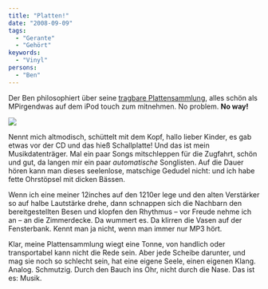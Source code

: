 ```yaml
---
title: "Platten!"
date: "2008-09-09"
tags:
  - "Gerante"
  - "Gehört"
keywords:
  - "Vinyl"
persons:
  - "Ben"
---
```


Der Ben philosophiert über seine [tragbare Plattensammlung](http://anmutunddemut.de/node/6696), alles schön als MPirgendwas auf dem iPod touch zum mitnehmen. No problem. **No way!**

![](/images/codecandies/ZZ5D7B7098.jpg)

Nennt mich altmodisch, schüttelt mit dem Kopf, hallo lieber Kinder, es gab etwas vor der CD und das hieß Schallplatte! Und das ist mein Musikdatenträger. Mal ein paar Songs mitschleppen für die Zugfahrt, schön und gut, da langen mir ein paar _automatische_ Songlisten. Auf die Dauer hören kann man dieses seelenlose, matschige Gedudel nicht: und ich habe fette Ohrstöpsel mit dicken Bässen.

Wenn ich eine meiner 12inches auf den 1210er lege und den alten Verstärker so auf halbe Lautstärke drehe, dann schnappen sich die Nachbarn den bereitgestellten Besen und klopfen den Rhythmus – vor Freude nehme ich an – an die Zimmerdecke. Da wummert es. Da klirren die Vasen auf der Fensterbank. Kennt man ja nicht, wenn man immer nur MP3 hört.

Klar, meine Plattensammlung wiegt eine Tonne, von handlich oder transportabel kann nicht die Rede sein. Aber jede Scheibe darunter, und mag sie noch so schlecht sein, hat eine eigene Seele, einen eigenen Klang. Analog. Schmutzig. Durch den Bauch ins Ohr, nicht durch die Nase. Das ist es: Musik.
